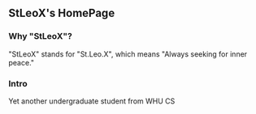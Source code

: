 ## StLeoX's HomePage

### Why "StLeoX"?

"StLeoX" stands for "St.Leo.X", which means "Always seeking for inner peace."



### Intro

Yet another undergraduate student from WHU CS



